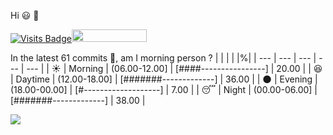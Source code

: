 Hi :smiley: :wave:

[![Visits Badge](https://badges.pufler.dev/visits/jojoee/jojoee)](https://github.com/jojoee/jojoee)<img src="https://jojoee.jojoee.com/api/utcnow" width="120" height="20">

In the latest 61 commits :bug:, am I morning person ? 
| | | | |%|
| --- | --- | --- | --- | --- |
| :sunny: | Morning | (06.00-12.00] | [####----------------] | 20.00 |
| :satisfied: | Daytime | (12.00-18.00] | [#######-------------] | 36.00 |
| :new_moon: | Evening | (18.00-00.00] | [#-------------------] | 7.00 |
| :sleeping: | Night | (00.00-06.00] | [#######-------------] | 38.00 |

<img src="https://github-readme-stats.vercel.app/api/top-langs/?username=jojoee&layout=compact" />

